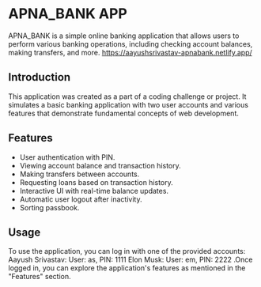 # APNA_BANK APP
APNA_BANK is a simple online banking application that allows users to perform various banking operations, including checking account balances, making transfers, and more.
https://aayushsrivastav-apnabank.netlify.app/

## Introduction
This application was created as a part of a coding challenge or project. It simulates a basic banking application with two user accounts and various features that demonstrate fundamental concepts of web development.

## Features

- User authentication with PIN.
- Viewing account balance and transaction history.
- Making transfers between accounts.
- Requesting loans based on transaction history.
- Interactive UI with real-time balance updates.
- Automatic user logout after inactivity.
- Sorting passbook. 



## Usage
To use the application, you can log in with one of the provided accounts:
Aayush Srivastav:
User: as, PIN: 1111
Elon Musk:
User: em, PIN: 2222
.Once logged in, you can explore the application's features as mentioned in the "Features" section.
